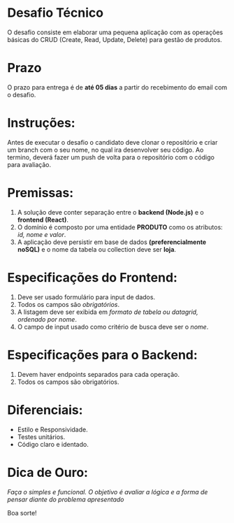 # Desafio Técnico 
O desafio consiste em elaborar uma pequena aplicação com as operações básicas do CRUD (Create, Read, Update, Delete) para gestão de produtos.

# Prazo
O prazo para entrega é de **até 05 dias** a partir do recebimento do email com o desafio.


# Instruções:
Antes de executar o desafio o candidato deve clonar o repositório e criar um branch com o seu nome, no qual ira desenvolver seu código.
Ao termino, deverá fazer um push de volta para o repositório com o código para avaliação.


# Premissas: 
1.	A solução deve conter separação entre o **backend (Node.js)** e o **frontend (React)**.
2.	O domínio é composto por uma entidade **PRODUTO** como os atributos: *id, nome e valor*.
3.  A aplicação deve persistir em base de dados **(preferencialmente noSQL)** e o nome da tabela ou collection deve ser **loja**.

# Especificações do Frontend:
1.	Deve ser usado formulário para input de dados.
2.  Todos os campos são *obrigatórios*.
3.  A listagem deve ser exibida em *formato de tabela ou datagrid, ordenado por nome*.
4.  O campo de input usado como critério de busca deve ser o *nome*.

# Especificações para o Backend:
1.  Devem haver endpoints separados para cada operação.
2.  Todos os campos são obrigatórios.



# Diferenciais:
- Estilo e Responsividade.
- Testes unitários.
- Código claro e identado.


# Dica de Ouro:
*Faça o simples e funcional. O objetivo é avaliar a lógica e a forma de pensar diante do problema apresentado*

Boa sorte!